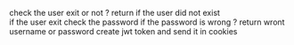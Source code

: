 check the user exit or not ? return if the user did not exist  
if the user exit check the password 
if the password is wrong ? return wront username or password
create jwt token and send it in cookies 
